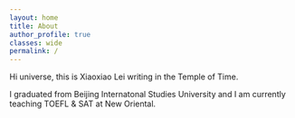 ```yaml
---
layout: home
title: About
author_profile: true
classes: wide
permalink: /
---
```



Hi universe, this is Xiaoxiao Lei writing in the Temple of Time.

I graduated from Beijing Internatonal Studies University and I am currently teaching TOEFL & SAT at New Oriental.


